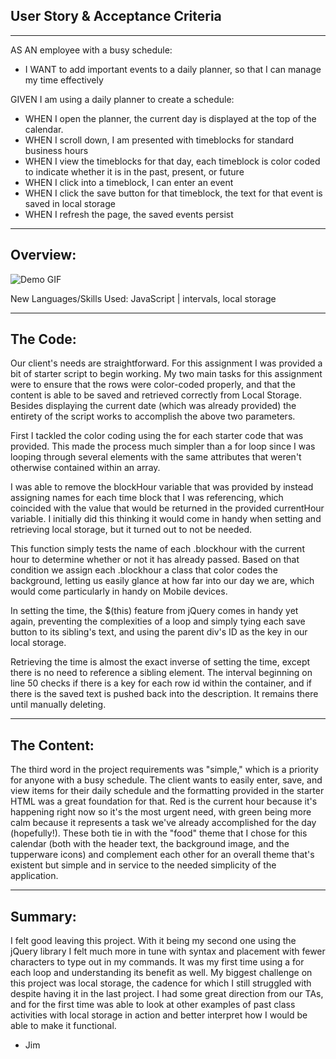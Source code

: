 ## User Story & Acceptance Criteria
_____________________________________________________

AS AN employee with a busy schedule:
- I WANT to add important events to a daily planner, so that I can manage my time effectively

GIVEN I am using a daily planner to create a schedule:
- WHEN I open the planner, the current day is displayed at the top of the calendar.
- WHEN I scroll down, I am presented with timeblocks for standard business hours
- WHEN I view the timeblocks for that day, each timeblock is color coded to indicate whether it is in the past, present, or future
- WHEN I click into a timeblock, I can enter an event
- WHEN I click the save button for that timeblock, the text for that event is saved in local storage
- WHEN I refresh the page, the saved events persist

_____________________________________________________

## Overview:

![Demo GIF](./assets/calendar-demo.gif)

New Languages/Skills Used:  JavaScript | intervals, local storage

_____________________________________________________


## The Code:

Our client's needs are straightforward.  For this assignment I was provided a bit of starter script to begin working.  My two main tasks for this assignment were to ensure that the rows were color-coded properly, and that the content is able to be saved and retrieved correctly from Local Storage.  Besides displaying the current date (which was already provided) the entirety of the script works to accomplish the above two parameters.

First I tackled the color coding using the for each starter code that was provided.  This made the process much simpler than a for loop since I was looping through several elements with the same attributes that weren't otherwise contained within an array.  

I was able to remove the blockHour variable that was provided by instead assigning names for each time block that I was referencing, which coincided with the value that would be returned in the provided currentHour variable.  I initially did this thinking it would come in handy when setting and retrieving local storage, but it turned out to not be needed.  

This function simply tests the name of each .blockhour with the current hour to determine whether or not it has already passed.  Based on that condition we assign each .blockhour a class that color codes the background, letting us easily glance at how far into our day we are, which would come particularly in handy on Mobile devices.

In setting the time, the $(this) feature from jQuery comes in handy yet again, preventing the complexities of a loop and simply tying each save button to its sibling's text, and using the parent div's ID as the key in our local storage.

Retrieving the time is almost the exact inverse of setting the time, except there is no need to reference a sibling element.  The interval beginning on line 50 checks if there is a key for each row id within the container, and if there is the saved text is pushed back into the description.  It remains there until manually deleting.  


_____________________________________________________

## The Content:

The third word in the project requirements was "simple," which is a priority for anyone with a busy schedule.  The client wants to easily enter, save, and view items for their daily schedule and the formatting provided in the starter HTML was a great foundation for that.  Red is the current hour because it's happening right now so it's the most urgent need, with green being more calm because it represents a task we've already accomplished for the day (hopefully!).  These both tie in with the "food" theme that I chose for this calendar (both with the header text, the background image, and the tupperware icons) and complement each other for an overall theme that's existent but simple and in service to the needed simplicity of the application.
_____________________________________________________


## Summary:

I felt good leaving this project.  With it being my second one using the jQuery library I felt much more in tune with syntax and placement with fewer characters to type out in my commands.  It was my first time using a for each loop and understanding its benefit as well.  My biggest challenge on this project was local storage, the cadence for which I still struggled with despite having it in the last project.  I had some great direction from our TAs, and for the first time was able to look at other examples of past class activities with local storage in action and better interpret how I would be able to make it functional.

- Jim
